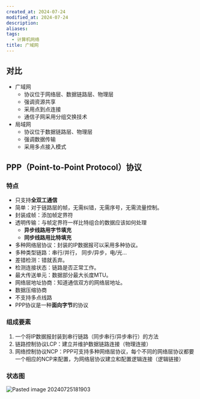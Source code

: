 ```yaml
---
created_at: 2024-07-24
modified_at: 2024-07-24
description: 
aliases: 
tags:
  - 计算机网络
title: 广域网
---
```

## 对比
- 广域网
    - 协议位于网络层、数据链路层、物理层
    - 强调资源共享
    - 采用点到点连接
    - 通信子网采用分组交换技术
- 局域网
    - 协议位于数据链路层、物理层
    - 强调数据传输
    - 采用多点接入模式
## PPP（Point-to-Point Protocol）协议
### 特点
- 只支持**全双工通信**
- 简单：对于链路层的帧，无需纠错，无需序号，无需流量控制。
- 封装成帧：添加帧定界符
- 透明传输：与帧定界符一样比特组合的数据应该如何处理
    - **异步线路用字节填充**
    - **同步线路用比特填充**
- 多种网络层协议：封装的IP数据报可以采用多种协议。
- 多种类型链路：串行/并行， 同步/异步，电/光...
- 差错检测：错就丢弃。
- 检测连接状态：链路是否正常工作。
- 最大传送单元：数据部分最大长度MTU。
- 网络层地址协商：知道通信双方的网络层地址。
- 数据压缩协商
- 不支持多点线路
- PPP协议是一种**面向字节**的协议
### 组成要素
1. 一个将IP数据报封装到串行链路（同步串行/异步串行）的方法
2. 链路控制协议LCP：建立并维护数据链路连接（物理连接）
3. 网络控制协议NCP：PPP可支持多种网络层协议，每个不同的网络层协议都要一个相应的NCP来配置，为网络层协议建立和配置逻辑连接（逻辑链接）
### 状态图
![Pasted image 20240725181903](https://r2.pipago360.site/pupahub/2024/09/8c56094405d824a8f40e25043cabbeeb.png)